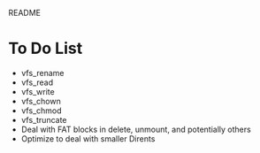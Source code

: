 README

To Do List
=================

* vfs_rename
* vfs_read
* vfs_write
* vfs_chown
* vfs_chmod
* vfs_truncate
* Deal with FAT blocks in delete, unmount, and potentially others
* Optimize to deal with smaller Dirents
